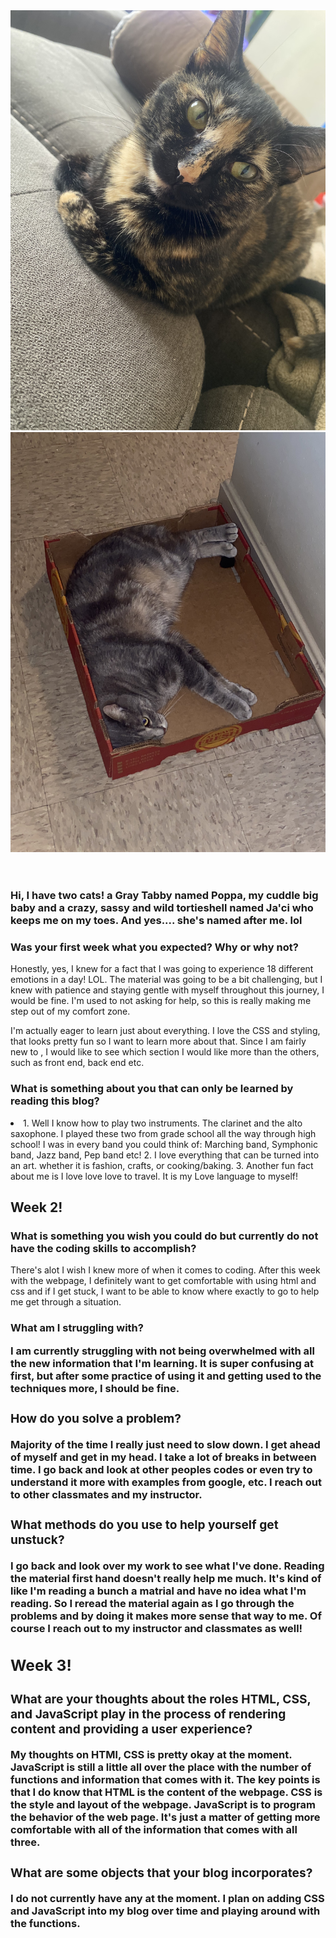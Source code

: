 <!doctype html>
<html lang="en-US">
  <head>
    <meta charset="utf-8" />
    <meta name="viewport" content="width=device-width" />
    <title> Welcome to Jacinta's World! </title>
    <link rel="stylesheet" href="styles.css" />
  </head>

<header>
<img src="IMG_3006.jpeg" alt="Jaci">
<img src="IMG_0314.jpeg" alt="Poppa">
</header>

<body>
<h3> Hi, I have two cats! a Gray Tabby named Poppa, my cuddle big baby and a crazy, sassy and wild tortieshell named Ja'ci who keeps me on my toes. And yes.... she's named after me. lol </h3>

<h3> Was your first week what you expected? Why or why not? </h3>
<p> Honestly, yes, I knew for a fact that I was going to experience 18 different emotions in a day! LOL. The material was going to be a bit challenging, but I knew with patience and staying gentle with myself throughout this journey, I would be fine. I'm used to not asking for help, so this is really making me step out of my comfort zone. <pp>

<p> I'm actually eager to learn just about everything. I love the CSS and styling, that looks pretty fun so I want to learn more about that. Since I am fairly new to , I would like to see which section I would like more than the others, such as front end, back end etc. </p>

<h3> What is something about you that can only be learned by reading this blog? </h3>

<p> 
    <li>
        1. Well I know how to play two instruments. The clarinet and the alto saxophone. I played these two from grade school all the way through high school! I was in every band you could think of: Marching band, Symphonic band, Jazz band, Pep band etc!
        2. I love everything that can be turned into an art. whether it is fashion, crafts, or cooking/baking. 
        3. Another fun fact about me is I love love love to travel. It is my Love language to myself! 
    </li> 
</p>


<h2> Week 2! </h2>

<h3> What is something you wish you could do but currently do not have the coding skills to accomplish? </h3>
<p> There's alot I wish I knew more of when it comes to coding. After this week with the webpage, I definitely want to get comfortable with using html and css and if I get stuck, I want to be able to know where exactly to go to help me get through a situation. </p>

<h3> What am I struggling with?<h/3>
<p> I am currently struggling with not being overwhelmed with all the new information that I'm learning. It is super confusing at first, but after some practice of using it and getting used to the techniques more, I should be fine.</p>

<h3> How do you solve a problem? </h3>
<p> Majority of the time I really just need to slow down. I get ahead of myself and get in my head. I take a lot of breaks in between time. I go back and look at other peoples codes or even try to understand it more with examples from google, etc. I reach out to other classmates and my instructor. </p>

<h3> What methods do you use to help yourself get unstuck? </h3>
<p> I go back and look over my work to see what I've done. Reading the material first hand doesn't really help me much. It's kind of like I'm reading a bunch a matrial and have no idea what I'm reading. So I reread the material again as I go through the problems and by doing it makes more sense that way to me. Of course I reach out to my instructor and classmates as well!</p>

<h2>Week 3! </h2>

<h3> What are your thoughts about the roles HTML, CSS, and JavaScript play in the process of rendering content and providing a user experience? </h3>
<p> My thoughts on HTMl, CSS is pretty okay at the moment. JavaScript is still a little all over the place with the number of functions and information that comes with it. The key points is that I do know that HTML is the content of the webpage. CSS is the style and layout of the webpage. JavaScript is to program the behavior of the web page. It's just a matter of getting more comfortable with all of the information that comes with all three.</p>

<h3> What are some objects that your blog incorporates? </h3>
<p> I do not currently have any at the moment. I plan on adding CSS and JavaScript into my blog over time and playing around with the functions. </p>

 </body>
</html>
